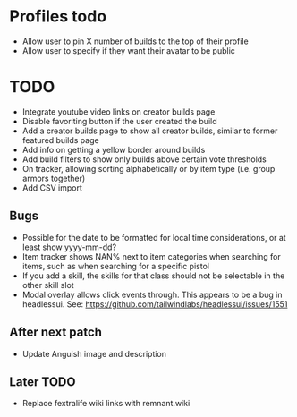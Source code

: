 # Profiles todo

- Allow user to pin X number of builds to the top of their profile
- Allow user to specify if they want their avatar to be public

# TODO

- Integrate youtube video links on creator builds page
- Disable favoriting button if the user created the build
- Add a creator builds page to show all creator builds, similar to former featured builds page
- Add info on getting a yellow border around builds
- Add build filters to show only builds above certain vote thresholds
- On tracker, allowing sorting alphabetically or by item type (i.e. group armors together)
- Add CSV import

## Bugs

- Possible for the date to be formatted for local time considerations, or at least show yyyy-mm-dd?
- Item tracker shows NAN% next to item categories when searching for items, such as when searching for a specific pistol
- If you add a skill, the skills for that class should not be selectable in the other skill slot
- Modal overlay allows click events through. This appears to be a bug in headlessui. See: https://github.com/tailwindlabs/headlessui/issues/1551

## After next patch

- Update Anguish image and description

## Later TODO

- Replace fextralife wiki links with remnant.wiki
